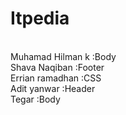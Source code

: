 # Itpedia
<br>
Muhamad Hilman k    :Body
<br>
Shava Naqiban       :Footer
<br>
Errian ramadhan     :CSS
<br>
Adit yanwar         :Header
<br>
Tegar               :Body

